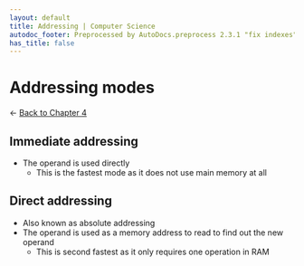 ```yaml
---
layout: default
title: Addressing | Computer Science
autodoc_footer: Preprocessed by AutoDocs.preprocess 2.3.1 "fix indexes" ⓒ Starwort, 2020
has_title: false
---
```


# Addressing modes

← [Back to Chapter 4](./index.html)

## Immediate addressing

- The operand is used directly
  - This is the fastest mode as it does not use main memory at all

## Direct addressing

- Also known as absolute addressing
- The operand is used as a memory address to read to find out the new operand
  - This is second fastest as it only requires one operation in RAM
